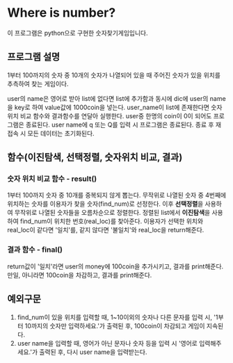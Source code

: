 # Where is number?
이 프로그램은 python으로 구현한 숫자찾기게임입니다.

## 프로그램 설명
1부터 100까지의 숫자 중 10개의 숫자가 나열되어 있을 때 주어진 숫자가 있을 위치를 추측하여 찾는 게임이다.


user의 name은 영어로 받아 list에 없다면 list에 추가함과 동시에 dic에 user의 name을 key로 하여 value값에 1000coin을 넣는다.
user_name이 list에 존재한다면 숫자 위치 비교 함수와 결과함수를 연달아 실행한다.
user중 한명의 coin이 0이 되어도 프로그램은 종료된다.
user name에 q 또는 Q를 입력 시 프로그램은 종료된다.
종료 후 재접속 시 모든 데이터는 초기화된다.

## 함수(이진탐색, 선택정렬, 숫자위치 비교, 결과)
### 숫자 위치 비교 함수 - result()
1부터 100까지 숫자 중 10개를 중복되지 않게 뽑는다.
무작위로 나열된 숫자 중 4번째에 위치하는 숫자를 이용자가 찾을 숫자(find_num)로 선정한다. 
이후 **선택정렬**을 사용하여 무작위로 나열된 숫자들을 오름차순으로 정렬한다.
정렬된 list에서 **이진탐색**을 사용하여 find_num이 위치한 번호(real_loc)를 찾아준다.
이용자가 선택한 위치와 real_loc이 같다면 '일치'를, 같지 않다면 '불일치'와 real_loc을 return해준다.

### 결과 함수 - final()
return값이 '일치'라면 user의 money에 100coin을 추가시키고, 결과를 print해준다. 만일, 아니라면 100coin을 차감하고, 결과를 print해준다. 

## 예외구문
1. find_num이 있을 위치를 입력할 때, 1~10이외의 숫자나 다른 문자를 입력 시, '1부터 10까지의 숫자만 입력하세요.'가 출력된 후, 100coin이 차감되고 게임이 지속된다.
2. user name을 입력할 때, 영어가 아닌 문자나 숫자 등을 입력 시 '영어로 입력해주세요.'가 출력된 후, 다시 user name을 입력받는다.
